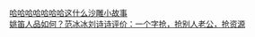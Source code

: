   
[哈哈哈哈哈哈哈这什么沙雕小故事](http://www.dianyue.me/archives/139/q8uvxr10qsgiakbw/)  
[姚笛人品如何？范冰冰刘诗诗评价：一个字抢，抢别人老公，抢资源](http://www.dianyue.me/archives/947/5im9jifttl8imnfc/)